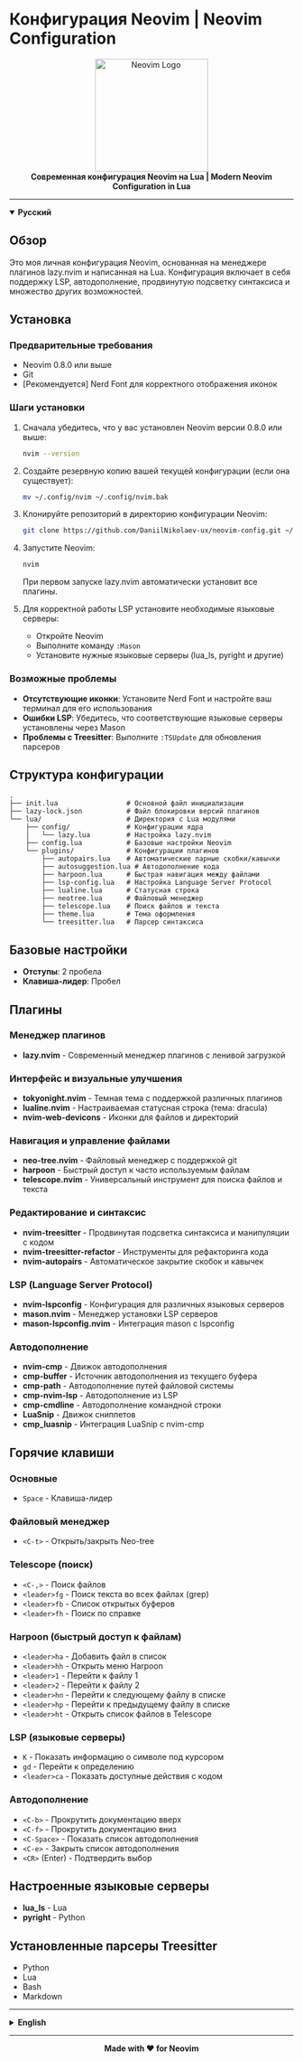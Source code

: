 # Конфигурация Neovim | Neovim Configuration

<div align="center">
  <img src="https://neovim.io/images/logo@2x.png" alt="Neovim Logo" width="200"/>
  <br>
  <strong>Современная конфигурация Neovim на Lua | Modern Neovim Configuration in Lua</strong>
</div>

---

<details open>
<summary><b>Русский</b></summary>

## Обзор

Это моя личная конфигурация Neovim, основанная на менеджере плагинов lazy.nvim и написанная на Lua. Конфигурация включает в себя поддержку LSP, автодополнение, продвинутую подсветку синтаксиса и множество других возможностей.

## Установка

### Предварительные требования
- Neovim 0.8.0 или выше
- Git
- [Рекомендуется] Nerd Font для корректного отображения иконок

### Шаги установки

1. Сначала убедитесь, что у вас установлен Neovim версии 0.8.0 или выше:
   ```bash
   nvim --version
   ```

2. Создайте резервную копию вашей текущей конфигурации (если она существует):
   ```bash
   mv ~/.config/nvim ~/.config/nvim.bak
   ```

3. Клонируйте репозиторий в директорию конфигурации Neovim:
   ```bash
   git clone https://github.com/DaniilNikolaev-ux/neovim-config.git ~/.config/nvim
   ```

4. Запустите Neovim:
   ```bash
   nvim
   ```

   При первом запуске lazy.nvim автоматически установит все плагины.

5. Для корректной работы LSP установите необходимые языковые серверы:
   - Откройте Neovim
   - Выполните команду `:Mason`
   - Установите нужные языковые серверы (lua_ls, pyright и другие)

### Возможные проблемы

- **Отсутствующие иконки**: Установите Nerd Font и настройте ваш терминал для его использования
- **Ошибки LSP**: Убедитесь, что соответствующие языковые серверы установлены через Mason
- **Проблемы с Treesitter**: Выполните `:TSUpdate` для обновления парсеров

## Структура конфигурации

```
.
├── init.lua                 # Основной файл инициализации
├── lazy-lock.json           # Файл блокировки версий плагинов
└── lua/                     # Директория с Lua модулями
    ├── config/              # Конфигурации ядра
    │   └── lazy.lua         # Настройка lazy.nvim
    ├── config.lua           # Базовые настройки Neovim
    └── plugins/             # Конфигурации плагинов
        ├── autopairs.lua    # Автоматические парные скобки/кавычки
        ├── autosuggestion.lua # Автодополнение кода
        ├── harpoon.lua      # Быстрая навигация между файлами
        ├── lsp-config.lua   # Настройка Language Server Protocol
        ├── lualine.lua      # Статусная строка
        ├── neotree.lua      # Файловый менеджер
        ├── telescope.lua    # Поиск файлов и текста
        ├── theme.lua        # Тема оформления
        └── treesitter.lua   # Парсер синтаксиса
```

## Базовые настройки

- **Отступы**: 2 пробела
- **Клавиша-лидер**: Пробел

## Плагины

### Менеджер плагинов
- **lazy.nvim** - Современный менеджер плагинов с ленивой загрузкой

### Интерфейс и визуальные улучшения
- **tokyonight.nvim** - Темная тема с поддержкой различных плагинов
- **lualine.nvim** - Настраиваемая статусная строка (тема: dracula)
- **nvim-web-devicons** - Иконки для файлов и директорий

### Навигация и управление файлами
- **neo-tree.nvim** - Файловый менеджер с поддержкой git
- **harpoon** - Быстрый доступ к часто используемым файлам
- **telescope.nvim** - Универсальный инструмент для поиска файлов и текста

### Редактирование и синтаксис
- **nvim-treesitter** - Продвинутая подсветка синтаксиса и манипуляции с кодом
- **nvim-treesitter-refactor** - Инструменты для рефакторинга кода
- **nvim-autopairs** - Автоматическое закрытие скобок и кавычек

### LSP (Language Server Protocol)
- **nvim-lspconfig** - Конфигурация для различных языковых серверов
- **mason.nvim** - Менеджер установки LSP серверов
- **mason-lspconfig.nvim** - Интеграция mason с lspconfig

### Автодополнение
- **nvim-cmp** - Движок автодополнения
- **cmp-buffer** - Источник автодополнения из текущего буфера
- **cmp-path** - Автодополнение путей файловой системы
- **cmp-nvim-lsp** - Автодополнение из LSP
- **cmp-cmdline** - Автодополнение командной строки
- **LuaSnip** - Движок сниппетов
- **cmp_luasnip** - Интеграция LuaSnip с nvim-cmp

## Горячие клавиши

### Основные
- `Space` - Клавиша-лидер

### Файловый менеджер
- `<C-t>` - Открыть/закрыть Neo-tree

### Telescope (поиск)
- `<C-,>` - Поиск файлов
- `<leader>fg` - Поиск текста во всех файлах (grep)
- `<leader>fb` - Список открытых буферов
- `<leader>fh` - Поиск по справке

### Harpoon (быстрый доступ к файлам)
- `<leader>ha` - Добавить файл в список
- `<leader>hh` - Открыть меню Harpoon
- `<leader>1` - Перейти к файлу 1
- `<leader>2` - Перейти к файлу 2
- `<leader>hn` - Перейти к следующему файлу в списке
- `<leader>hp` - Перейти к предыдущему файлу в списке
- `<leader>ht` - Открыть список файлов в Telescope

### LSP (языковые серверы)
- `K` - Показать информацию о символе под курсором
- `gd` - Перейти к определению
- `<leader>ca` - Показать доступные действия с кодом

### Автодополнение
- `<C-b>` - Прокрутить документацию вверх
- `<C-f>` - Прокрутить документацию вниз
- `<C-Space>` - Показать список автодополнения
- `<C-e>` - Закрыть список автодополнения
- `<CR>` (Enter) - Подтвердить выбор

## Настроенные языковые серверы
- **lua_ls** - Lua
- **pyright** - Python

## Установленные парсеры Treesitter
- Python
- Lua
- Bash
- Markdown
</details>

---

<details>
<summary><b>English</b></summary>

## Overview

This is my personal Neovim configuration, based on the lazy.nvim plugin manager and written in Lua. The configuration includes LSP support, auto-completion, advanced syntax highlighting, and many other features.

## Installation

### Prerequisites
- Neovim 0.8.0 or higher
- Git
- [Recommended] Nerd Font for proper icon display

### Installation Steps

1. First, make sure you have Neovim 0.8.0 or higher installed:
   ```bash
   nvim --version
   ```

2. Backup your current Neovim configuration (if it exists):
   ```bash
   mv ~/.config/nvim ~/.config/nvim.bak
   ```

3. Clone the repository to your Neovim configuration directory:
   ```bash
   git clone https://github.com/DaniilNikolaev-ux/neovim-config.git ~/.config/nvim
   ```

4. Launch Neovim:
   ```bash
   nvim
   ```

   On first launch, lazy.nvim will automatically install all plugins.

5. For LSP functionality to work properly, install the required language servers:
   - Open Neovim
   - Run the command `:Mason`
   - Install the desired language servers (lua_ls, pyright, etc.)

### Troubleshooting

- **Missing icons**: Install a Nerd Font and configure your terminal to use it
- **LSP errors**: Make sure the corresponding language servers are installed via Mason
- **Treesitter issues**: Run `:TSUpdate` to update parsers

## Configuration Structure

```
.
├── init.lua                 # Main initialization file
├── lazy-lock.json           # Plugin version lock file
└── lua/                     # Lua modules directory
    ├── config/              # Core configurations
    │   └── lazy.lua         # lazy.nvim setup
    ├── config.lua           # Basic Neovim settings
    └── plugins/             # Plugin configurations
        ├── autopairs.lua    # Automatic brackets/quotes
        ├── autosuggestion.lua # Code completion
        ├── harpoon.lua      # Quick file navigation
        ├── lsp-config.lua   # Language Server Protocol setup
        ├── lualine.lua      # Status line
        ├── neotree.lua      # File manager
        ├── telescope.lua    # File and text search
        ├── theme.lua        # Theme configuration
        └── treesitter.lua   # Syntax parser
```

## Basic Settings

- **Indentation**: 2 spaces
- **Leader key**: Space

## Plugins

### Plugin Manager
- **lazy.nvim** - Modern plugin manager with lazy loading

### Interface and Visual Enhancements
- **tokyonight.nvim** - Dark theme with support for various plugins
- **lualine.nvim** - Customizable status line (theme: dracula)
- **nvim-web-devicons** - Icons for files and directories

### Navigation and File Management
- **neo-tree.nvim** - File manager with git support
- **harpoon** - Quick access to frequently used files
- **telescope.nvim** - Universal tool for file and text search

### Editing and Syntax
- **nvim-treesitter** - Advanced syntax highlighting and code manipulation
- **nvim-treesitter-refactor** - Code refactoring tools
- **nvim-autopairs** - Automatic closing of brackets and quotes

### LSP (Language Server Protocol)
- **nvim-lspconfig** - Configuration for various language servers
- **mason.nvim** - LSP server installation manager
- **mason-lspconfig.nvim** - Integration of mason with lspconfig

### Auto-completion
- **nvim-cmp** - Auto-completion engine
- **cmp-buffer** - Auto-completion source from current buffer
- **cmp-path** - File system path auto-completion
- **cmp-nvim-lsp** - Auto-completion from LSP
- **cmp-cmdline** - Command line auto-completion
- **LuaSnip** - Snippet engine
- **cmp_luasnip** - Integration of LuaSnip with nvim-cmp

## Keybindings

### Core
- `Space` - Leader key

### File Manager
- `<C-t>` - Open/close Neo-tree

### Telescope (search)
- `<C-,>` - Search files
- `<leader>fg` - Search text in all files (grep)
- `<leader>fb` - List open buffers
- `<leader>fh` - Search help documentation

### Harpoon (quick file access)
- `<leader>ha` - Add file to list
- `<leader>hh` - Open Harpoon menu
- `<leader>1` - Go to file 1
- `<leader>2` - Go to file 2
- `<leader>hn` - Go to next file in list
- `<leader>hp` - Go to previous file in list
- `<leader>ht` - Open file list in Telescope

### LSP (language servers)
- `K` - Show information about symbol under cursor
- `gd` - Go to definition
- `<leader>ca` - Show available code actions

### Auto-completion
- `<C-b>` - Scroll documentation up
- `<C-f>` - Scroll documentation down
- `<C-Space>` - Show auto-completion list
- `<C-e>` - Close auto-completion list
- `<CR>` (Enter) - Confirm selection

## Configured Language Servers
- **lua_ls** - Lua
- **pyright** - Python

## Installed Treesitter Parsers
- Python
- Lua
- Bash
- Markdown
</details>

---

<div align="center">
  <p><strong>Made with ♥ for Neovim</strong></p>
</div> 